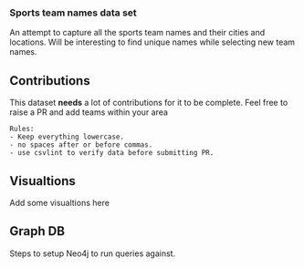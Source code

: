 ### Sports team names data set
An attempt to capture all the sports team names and their cities and locations. Will be interesting to find unique names while selecting new team names.


## Contributions
This dataset **needs** a lot of contributions for it to be complete. Feel free to raise a PR and add teams within your area

```
Rules:
- Keep everything lowercase.
- no spaces after or before commas.
- use csvlint to verify data before submitting PR.

```

## Visualtions
Add some visualtions here

## Graph DB
Steps to setup Neo4j to run queries against.